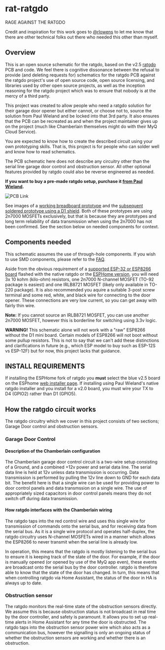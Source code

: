 # rat-ratgdo
RAGE
AGAINST
THE
RATGDO

Credit and inspiration for this work goes to [@rlowens](https://github.com/rlowens) to let me know that there are other technical folks out there who needed this other than myself.

## Overview
This is an open source schematic for the ratgdo, based on the v2.5 [ratgdo](https://github.com/PaulWieland/ratgdo) PCB and code.  We feel there is cognitive dissonance between the refusal to provide (and deleting requests for) schematics for the ratgdo PCB against the ratgdo project's use of open source code, open source licensing, and libraries used by other open source projects, as well as the inception reasoning for the ratgdo project which was to ensure that nobody is at the mercy of a third party.

This project was created to allow people who need a ratgdo solution for their garage door opener but either cannot, or choose not to, source the solution from Paul Wieland and be locked into that 3rd party. It also ensures that the PCB can be recreated as and when the project maintainer gives up on the project (much like Chamberlain themselves might do with their MyQ Cloud Service).

You are expected to know how to create the described circuit using your own prototyping skills.  That is, this project is for people who can solder well and know how to read schematics.

The PCB schematic here does not describe any circuitry other than the serial line garage door control and obstruction sensor.  All other optional features provided by ratgdo could also be reverse engineered as needed.

**If you want to buy a pre-made ratgdo setup, purchase it [from Paul Wieland](https://github.com/PaulWieland/ratgdo).**

![PCB Link](https://github.com/Kaldek/rat-ratgdo/blob/main/ratgdo%20open%20source_schem_v6.png)

See images of a [working breadboard prototype](https://github.com/Kaldek/rat-ratgdo/blob/main/Breadboard_working.png) and the [subsequent soldered prototype using a D1 shield](https://github.com/Kaldek/rat-ratgdo/blob/main/Simple%20prototype%20using%20D1%20shield.jpg).  Both of these prototypes are using 2n7000 MOSFETs exclusively, but that is because they are prototypes and long term reliability of data transmission when using the 2n7000 has not been confirmed.  See the section below on needed components for context.

## Components needed
This schematic assumes the use of through-hole components.  If you wish to use SMD components, please refer to the [FAQ](https://github.com/Kaldek/rat-ratgdo/blob/main/FAQ.md#what-if-i-want-to-use-sot-23-smd-components).

Aside from the obvious requirement of a [supported ESP-32 or ESP8266 board](https://github.com/Kaldek/rat-ratgdo/blob/main/Supported%20Boards.md) flashed with the native ratgdo or the [ESPHome version](https://github.com/ratgdo/esphome-ratgdo), you will need 3x 10 kohm (kilo-ohm) resistors, one 2n7000 N-channel MOSFET (TO-92 package is easiest) and one IRLB8721 MOSFET (likely only available in TO-220 package).  It is also recommended you aquire a suitable 3-post screw terminal and some red, white, and black wire for connecting to the door opener.  These connections are very low current, so you can get away with fairly thin wire.

**Note:** If you cannot source an IRLB8721 MOSFET, you can use another 2n7000 MOSFET, however this is borderline for switching using 3.3v logic.

**WARNING!** This schematic alone will not work with a "raw" ESP8266 without the D1 mini board.  Certain models of ESP8266 will not boot without some pullup resistors.  This is not to say that we can't add these distinctions and clarifications in future (e.g., which ESP model to buy such as ESP-12S vs ESP-12F) but for now, this project lacks that guidance.


## INSTALL REQUIREMENTS
If installing the ESPHome fork of ratgdo you **must** select the blue v2.5 board on the ESPhome [web installer page](https://ratgdo.github.io/esphome-ratgdo/).
If installing using Paul Wieland's native ratgdo installer and you install for a v2.0 board, you must wire your TX to D4 (GPIO2) rather than D1 (GPIO5). 

## How the ratgdo circuit works
The ratgdo circuitry which we cover in this project consists of two sections; Garage Door control and obstruction sensors.

### Garage Door Control
#### Description of the Chamberlain configuration
The Chamberlain garage door control circuit is a two-wire setup consisting of a Ground, and a combined +12v power and serial data line.  The serial data line is held at 12v unless data transmission is occurring.  Data transmission is performed by pulling the 12v line down to GND for each data bit.  The benefit here is that a single wire can be used for providing power to door control panels and data transmssion on a single wire.  The use of appropriately sized capacitors in door control panels means they do not switch off during data transmission.  

#### How ratgdo interfaces with the Chamberlain wiring
The ratgdo taps into the red control wire and uses this single wire for transmission of commands onto the serial bus, and for receiving data from the serial bus.  As it is a single wire protocol and operates half-duplex, the ratgdo circuitry uses N-channel MOSFETs wired in a manner which allows the ESP8266 to never transmit when the serial line is already low.  

In operation, this means that the ratgdo is mostly listening to the serial bus to ensure it is keeping track of the state of the door.  For example, if the door is manually opened (or opened by use of the MyQ app even), these events are broadcast onto the serial bus by the door controller.  ratgdo is therefore able to know that the state of the door has changed.  In turn, this means that when controlling ratgdo via Home Assistant, the status of the door in HA is always up to date.


### Obstruction sensor
The ratgdo monitors the real-time state of the obstruction sensors directly.  We assume this is because obstruction status is not broadcast in real time by the door controller, and safety is paramount.  It allows you to set up real-time alerts in Home Assistant for any time the door is obstructed.  The ratgdo taps into the obstruction sensor power wire which also acts as a communication bus, however the signalling is only an ongoing status of whether the obstruction sensors are working and whether there is an obstruction. 

